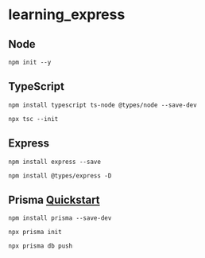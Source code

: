 # learning_express

## Node
```
npm init --y
```

## TypeScript
```
npm install typescript ts-node @types/node --save-dev
```
```
npx tsc --init
```

## Express
```
npm install express --save
```
```
npm install @types/express -D
```

## Prisma [Quickstart](https://www.prisma.io/docs/getting-started/quickstart)
```
npm install prisma --save-dev
```
```
npx prisma init
```
```
npx prisma db push
```